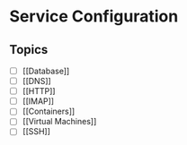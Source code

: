 # Service Configuration

## Topics

- [ ] [[Database]]
- [ ] [[DNS]]
- [ ] [[HTTP]]
- [ ] [[IMAP]]
- [ ] [[Containers]]
- [ ] [[Virtual Machines]]
- [ ] [[SSH]]
